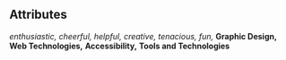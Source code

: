 ## Attributes
*enthusiastic,* *cheerful,* *helpful,* *creative,* *tenacious,* *fun,* **Graphic Design,**  **Web Technologies,** **Accessibility,** **Tools and Technologies**
